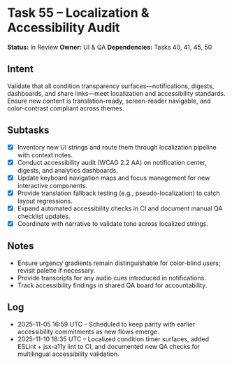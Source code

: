 # Task 55 – Localization & Accessibility Audit

**Status:** In Review
**Owner:** UI & QA
**Dependencies:** Tasks 40, 41, 45, 50

## Intent
Validate that all condition transparency surfaces—notifications, digests, dashboards, and share links—meet localization and accessibility standards. Ensure new content is translation-ready, screen-reader navigable, and color-contrast compliant across themes.

## Subtasks
- [x] Inventory new UI strings and route them through localization pipeline with context notes.
- [x] Conduct accessibility audit (WCAG 2.2 AA) on notification center, digests, and analytics dashboards.
- [x] Update keyboard navigation maps and focus management for new interactive components.
- [x] Provide translation fallback testing (e.g., pseudo-localization) to catch layout regressions.
- [x] Expand automated accessibility checks in CI and document manual QA checklist updates.
- [x] Coordinate with narrative to validate tone across localized strings.

## Notes
- Ensure urgency gradients remain distinguishable for color-blind users; revisit palette if necessary.
- Provide transcripts for any audio cues introduced in notifications.
- Track accessibility findings in shared QA board for accountability.

## Log
- 2025-11-05 16:59 UTC – Scheduled to keep parity with earlier accessibility commitments as new flows emerge.
- 2025-11-10 18:35 UTC – Localized condition timer surfaces, added ESLint + jsx-a11y lint to CI, and documented new QA checks for multilingual accessibility validation.

